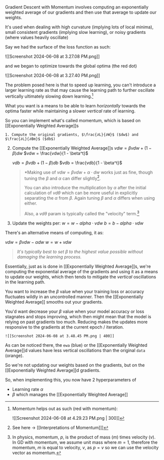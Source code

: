 Gradient Descent with Momentum involves computing an exponentially weighted average of our gradients and then use that average to update our weights.

It's used when dealing with high curvature (implying lots of local minima), small consistent gradients (implying slow learning), or noisy gradients (where values heavily oscillate)

Say we had the surface of the loss function as such:
	
![[Screenshot 2024-06-08 at 3.27.08 PM.png]]

and we began to optimize towards the global optima (the red dot)
	
![[Screenshot 2024-06-08 at 3.27.40 PM.png]]

The problem posed here is that to speed up learning, you can't introduce a larger learning rate as that may cause the learning path to further oscillate vertically ultimately slowing down learning.[^1]

What you want is a means to be able to learn *horizontally* towards the optima faster while maintaining a slower *vertical* rate of learning.

So you can implement what's called momentum, which is based on [[Exponentially Weighted Average]]s

	1. Compute the original gradients, $\frac{∂L}{∂W}$ ($dw$) and  $\frac{∂L}{∂Bm}$ ($db$)

2. Compute the [[Exponentially Weighted Average]]s 
	$vdw = \beta vdw + (1 - \beta)dw$
	$vdw = \frac{vdw}{1 - \beta^t}$
	
	$vdb = \beta vdb + (1 - \beta)db$
	$vdb = \frac{vdb}{1 - \beta^t}$
	

	>*Making use of $vdw = \beta{vdw} + \alpha \cdot dw$ works just as fine, though tuning the $\beta$ and $\alpha$ can differ slightly[^3].
	>
	>You can also introduce the multiplication by $\alpha$ after the initial calculation of $vd\theta$ which can be more useful in explicitly separating the $\alpha$ from $\beta$. Again tuning $\beta$ and $\alpha$ differs when using either.
	>
	>Also, a $vd\theta$ param is typically called the "velocity" term.[^2]

3. Update the weights per:
	$w = w - alpha \cdot vdw$
	$b = b - alpha \cdot vdw$

There's an alternative means of computing, it as:

$vdw = \beta vdw - \alpha dw$
$w = w + vdw$

> *It's typically best to set $\beta$ to the highest value possible without damaging the learning process.*

Essentially, just as is done in [[Exponentially Weighted Average]]s, we're computing the exponential average of the gradients and using it as a means to update our weights, which then tends to mitigate the *vertical* oscillations in the learning path.

You want to increase the $\beta$ value when your training loss or accuracy fluctuates wildly in an uncontrolled manner. Then the [[Exponentially Weighted Average]] smooths out your gradients.

You'd want decrease your $\beta$ value when your model accuracy or loss stagnates and stops improving, which then might mean that the model is relying on past gradients too much. Reducing makes the updates more responsive to the gradients at the current epoch / iteration.

	![[Screenshot 2024-06-08 at 3.48.45 PM.png | 400]]

As can be noticed there, the `ewa` (blue) or the [[Exponentially Weighted Average]]d values have less vertical oscillations than the original `data` (orange).

So we're not updating our weights based on the gradients, but on the [[Exponentially Weighted Average]]d gradients.

So, when implementing this, you now have 2 hyperparameters of 
- Learning rate $\alpha$
- $\beta$ which manages the [[Exponentially Weighted Average]]

[^1]: Momentum helps out as such (red with momentum):

	 ![[Screenshot 2024-06-08 at 4.29.23 PM.png | 300]]

[^2]: In physics, momentum, $p$, is the product of mass ($m$) times velocity ($v$). In GD with momentum, we assume unit mass where $m = 1$, therefore the momentum, $m$ is equal to velocity, $v$, as  $p = v$ so we can use the velocity vector as momentum.
[^3]: See here -> [[Interpretations of Momentum]]]